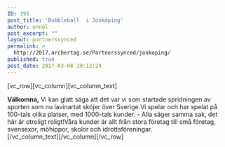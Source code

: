 ```yaml
---
ID: 195
post_title: 'Bubbleball  i Jönköping'
author: ennol
post_excerpt: ""
layout: partnerssynced
permalink: >
  http://2017.archertag.se/Partnerssynced/jonkoping/
published: true
post_date: 2017-03-08 19:12:24
---
```

[vc_row][vc_column][vc_column_text]
<div id="block_container_89931565" class="block_container presentation_image_block">
<div id="block_89931565">
<div class="h24_normal_text">
<div class="h24_image_block_align h24_image_block_align_left h24_image_block_radius_medium "><img id="block_img_89931565" class="presentation_image_block_image" title="" src="http://dst15js82dk7j.cloudfront.net/183390/49435499-XXkCa.jpg" alt="" /></div>
</div>
</div>
</div>
<div id="block_container_89931562" class="block_container standard_text_block text_block">
<div id="block_89931562">
<div id="block_89931562_text_content" class="text_content"><strong>Välkomna,</strong>
Vi kan glatt säga att det var vi som startade spridningen av sporten som nu lavinartat sköjer över Sverige.Vi spelar och har spelat på 100-tals olika platser, med 1000-tals kunder.
- Alla säger samma sak, det här är otroligt roligt!Våra kunder är allt från stora företag till små företag, svensexor, möhippor, skolor och idrottsföreningar.

</div>
</div>
</div>
[/vc_column_text][/vc_column][/vc_row]